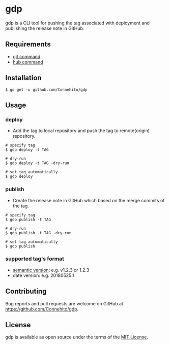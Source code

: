 # gdp
gdp is a CLI tool for pushing the tag associated with deployment and publishing the release note in GitHub.

## Requirements
- [git command](https://git-scm.com/book/en/v2/Getting-Started-Installing-Git)
- [hub command](https://github.com/github/hub#installation)

## Installation
```
$ go get -u github.com/Connehito/gdp
```

## Usage

### deploy
- Add the tag to local repository and push the tag to remote(origin) repository.

```
# specify tag
$ gdp deploy -t TAG

# dry-run
$ gdp deploy -t TAG -dry-run

# set tag automatically
$ gdp deploy
```

### publish
- Create the release note in GitHub which based on the merge commits of the tag.

```
# specify tag
$ gdp publish -t TAG

# dry-run
$ gdp publish -t TAG -dry-run

# set tag automatically
$ gdp publish
```

### supported tag's format
- [semantic version](https://semver.org/): e.g. v1.2.3 or 1.2.3
- date version: e.g. 20180525.1

## Contributing
Bug reports and pull requests are welcome on GitHub at https://github.com/Connehito/gdp.

## License
gdp is available as open source under the terms of the [MIT License](http://opensource.org/licenses/MIT).
